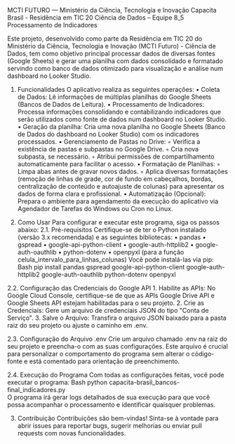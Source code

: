 MCTI FUTURO — Ministério da Ciência, Tecnologia e Inovação
Capacita Brasil - Residência em TIC 20
Ciência de Dados – Equipe 8_5
Processamento de Indicadores

Este projeto, desenvolvido como parte da Residência em TIC 20 do Ministério da Ciência, Tecnologia e Inovação (MCTI Futuro) - Ciência de Dados, tem como objetivo principal processar dados de diversas fontes (Google Sheets) e gerar uma planilha com dados consolidado e formatado servindo como banco de dados otimizado para visualização e análise num dashboard no Looker Studio.

1. Funcionalidades
O aplicativo realiza as seguintes operações:
    • Coleta de Dados: Lê informações de múltiplas planilhas do Google Sheets (Bancos de Dados de Leitura).
    • Processamento de Indicadores: Processa informações consolidando e contabilizando indicadores que serão utilizados como fonte de dados num dashboard no Looker Studio.
    • Geração da planilha: Cria uma nova planilha no Google Sheets (Banco de Dados do dashboard no Looker Studio) com os indicadores processados.
    • Gerenciamento de Pastas no Drive:
        ◦ Verifica a existência de pastas e subpastas no Google Drive.
        ◦ Cria nova subpasta, se necessário.
        ◦ Atribui permissões de compartilhamento automaticamente para facilitar o acesso.
    • Formatação de Planilhas:
        ◦ Limpa abas antes de gravar novos dados.
        ◦ Aplica diversas formatações (remoção de linhas de grade, cor de fundo em cabeçalhos, bordas, centralização de conteúdo e autoajuste de colunas) para apresentar os dados de forma clara e profissional.
    • Automatização (Opcional): Prepara o ambiente para agendamento da execução do aplicativo via Agendador de Tarefas do Windows ou Cron no Linux.

2. Como Usar
Para configurar e executar este programa, siga os passos abaixo:
2.1. Pré-requisitos
Certifique-se de ter o Python instalado (versão 3.x recomendada) e as seguintes bibliotecas:
    • pandas
	• gspread
    • google-api-python-client
    • google-auth-httplib2
    • google-auth-oauthlib
    • python-dotenv
    • openpyxl (para a função celula_intervalo_para_linhas_colunas)
Você pode instalá-las via pip:
Bash
pip install pandas gspread google-api-python-client google-auth-httplib2 google-auth-oauthlib python-dotenv openpyxl

2.2. Configuração das Credenciais do Google API
    1. Habilite as APIs: No Google Cloud Console, certifique-se de que as APIs Google Drive API e Google Sheets API estejam habilitadas para o seu projeto.
    2. Crie as Credenciais: Gere um arquivo de credenciais JSON do tipo "Conta de Serviço".
    3. Salve o Arquivo: Transfira o arquivo JSON baixado para a pasta raiz do seu projeto ou ajuste o caminho em .env.

2.3. Configuração do Arquivo .env
Crie um arquivo chamado .env na raiz do seu projeto e preencha-o com as suas configurações. Este arquivo é crucial para personalizar o comportamento do programa sem alterar o código-fonte e está comentado para orientação de preenchimento.

2.4. Execução do Programa
Com todas as configurações feitas, você pode executar o programa:
Bash
python capacita-brasil_bancos-final_indicadores.py  
O programa irá gerar logs detalhados de sua execução para que você possa acompanhar o processamento e identificar quaisquer problemas.

3. Contribuição
Contribuições são bem-vindas! Sinta-se à vontade para abrir issues para reportar bugs, sugerir melhorias ou enviar pull requests com novas funcionalidades.
